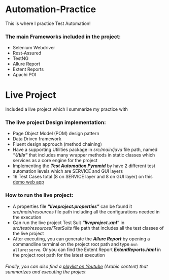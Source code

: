 # Automation-Practice
This is where I practice Test Automation!

### The main Frameworks included in the project:
* Selenium Webdriver
* Rest-Assured
* TestNG
* Allure Report
* Extent Reports
* Apachi POI


# Live Project
Included a live project which I summarize my practice with 

### The live project Design implementation:
* Page Object Model (POM) design pattern
* Data Driven framework
* Fluent design approuch (method chaining)
* Have a supporting Utilities package in *src/main/java* file path, named ***"Utils"*** that includes many wrapper methods in static classes which services as a core engine for the project 
* Implementing the ***Test Automation Pyramid*** by have 2 different test automation levels which are SERVICE and GUI layers
* 16 Test Cases total (8 on SERVICE layer and 8 on GUI layer) on this [demo web app](https://www.phptravels.net/)

### How to run the live project:
* A properties file ***"liveproject.properties"*** can be found it *src/main/resources* file path including all the configurations needed in the execution
* Can run the live project Test Suit ***"liveproject.xml"*** in *src/test/resources/TestSuits* file path that includes all the test classes of the live project
* After executing, you can generate the ***Allure Report*** by opening a commandline terminal on the project root path and type `mvn allure:serve`.
Or you can find the Extent Report ***ExtentReports.html*** in the project root path for the latest execution 


###### Finally, you can also find a [playlist on Youtube](https://youtube.com/playlist?list=PLmayvCz0Xqr6TT-XJHlPtjDSdJ8WArBHi) (Arabic content) that summarizes and executing the project
